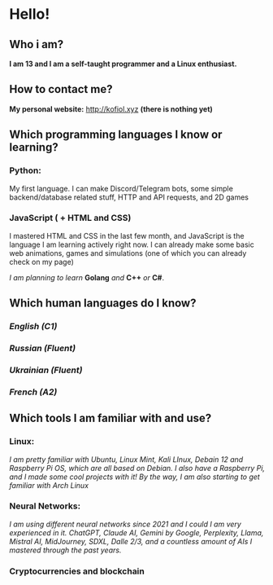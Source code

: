 # Hello!

## Who i am?
**I am 13 and I am a self-taught programmer and a Linux enthusiast.**

## How to contact me?

**My personal website:** http://kofiol.xyz **(there is nothing yet)**

## Which programming languages I know or learning?

### Python:
My first language. I can make Discord/Telegram bots, some simple backend/database related stuff, HTTP and API requests, and 2D games

### JavaScript ( + HTML and CSS)
I mastered HTML and CSS in the last few month, and JavaScript is the language I am learning actively right now. I can already make some basic web animations, games and simulations (one of which you can already check on my page)

*I am planning to learn* **Golang** *and* **C++** *or* **C#**.

## Which human languages do I know?

### *English (C1)*
### *Russian (Fluent)*
### *Ukrainian (Fluent)*
### *French (A2)*

## Which tools I am familiar with and use?

### **Linux:** 
*I am pretty familiar with Ubuntu, Linux Mint, Kali LInux, Debain 12 and Raspberry Pi OS, which are all based on Debian. I also have a Raspberry Pi, and I made some cool projects with it! By the way, I am also starting to get familiar with Arch Linux*
### 
### **Neural Networks:** 
*I am using different neural networks since 2021 and I could I am very experienced in it. ChatGPT, Claude AI, Gemini by Google, Perplexity, Llama, Mistral AI, MidJourney, SDXL, Dalle 2/3, and a countless amount of AIs I mastered through the past years.*
### **Cryptocurrencies and blockchain**
